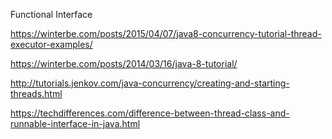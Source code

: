 Functional Interface


https://winterbe.com/posts/2015/04/07/java8-concurrency-tutorial-thread-executor-examples/


https://winterbe.com/posts/2014/03/16/java-8-tutorial/

http://tutorials.jenkov.com/java-concurrency/creating-and-starting-threads.html

https://techdifferences.com/difference-between-thread-class-and-runnable-interface-in-java.html